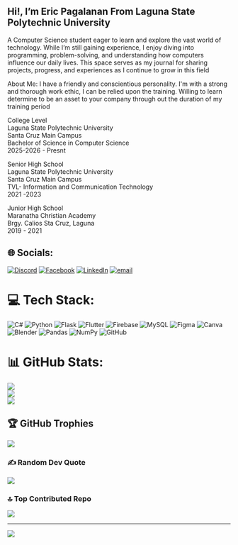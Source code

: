 ## Hi!, I’m Eric Pagalanan From Laguna State Polytechnic University

A Computer Science student eager to learn and explore the vast world of technology. While I’m still gaining experience, I enjoy diving into programming, problem-solving, and understanding how computers influence our daily lives. This space serves as my journal for sharing projects, progress, and experiences as I continue to grow in this field

About Me:
I have a friendly and conscientious personality. I'm with a strong and thorough work ethic, I can be relied upon the training. Willing to learn determine to be an asset to your company through out the duration of my training period

College Level<br/>
Laguna State Polytechnic University<br/>
Santa Cruz Main Campus<br/>
Bachelor of Science in Computer Science<br/>
2025-2026 - Presnt<br/>

Senior High School<br/>
Laguna State Polytechnic University <br/>
Santa Cruz Main Campus<br/>
TVL- Information and Communication Technology <br/>
2021 -2023<br/>

Junior High School<br/>
Maranatha Christian Academy<br/>
Brgy. Calios Sta Cruz, Laguna<br/>
2019 - 2021<br/>



## 🌐 Socials:
[![Discord](https://img.shields.io/badge/Discord-%237289DA.svg?logo=discord&logoColor=white)](https://discord.gg/ne8utaaaa) [![Facebook](https://img.shields.io/badge/Facebook-%231877F2.svg?logo=Facebook&logoColor=white)](https://facebook.com/https://www.facebook.com/ericpagalanan060104/) [![LinkedIn](https://img.shields.io/badge/LinkedIn-%230077B5.svg?logo=linkedin&logoColor=white)](https://linkedin.com/in/pagalanan-eric-b2863737b) [![email](https://img.shields.io/badge/Email-D14836?logo=gmail&logoColor=white)](mailto:ericpagalana06104@gmail.com) 

# 💻 Tech Stack:
![C#](https://img.shields.io/badge/c%23-%23239120.svg?style=for-the-badge&logo=csharp&logoColor=white) ![Python](https://img.shields.io/badge/python-3670A0?style=for-the-badge&logo=python&logoColor=ffdd54) ![Flask](https://img.shields.io/badge/flask-%23000.svg?style=for-the-badge&logo=flask&logoColor=white) ![Flutter](https://img.shields.io/badge/Flutter-%2302569B.svg?style=for-the-badge&logo=Flutter&logoColor=white) ![Firebase](https://img.shields.io/badge/firebase-a08021?style=for-the-badge&logo=firebase&logoColor=ffcd34) ![MySQL](https://img.shields.io/badge/mysql-4479A1.svg?style=for-the-badge&logo=mysql&logoColor=white) ![Figma](https://img.shields.io/badge/figma-%23F24E1E.svg?style=for-the-badge&logo=figma&logoColor=white) ![Canva](https://img.shields.io/badge/Canva-%2300C4CC.svg?style=for-the-badge&logo=Canva&logoColor=white) ![Blender](https://img.shields.io/badge/blender-%23F5792A.svg?style=for-the-badge&logo=blender&logoColor=white) ![Pandas](https://img.shields.io/badge/pandas-%23150458.svg?style=for-the-badge&logo=pandas&logoColor=white) ![NumPy](https://img.shields.io/badge/numpy-%23013243.svg?style=for-the-badge&logo=numpy&logoColor=white) ![GitHub](https://img.shields.io/badge/github-%23121011.svg?style=for-the-badge&logo=github&logoColor=white)
# 📊 GitHub Stats:
![](https://github-readme-stats.vercel.app/api?username=JonerciJon&theme=bear&hide_border=false&include_all_commits=true&count_private=true)<br/>
![](https://nirzak-streak-stats.vercel.app/?user=JonerciJon&theme=bear&hide_border=false)<br/>
![](https://github-readme-stats.vercel.app/api/top-langs/?username=JonerciJon&theme=bear&hide_border=false&include_all_commits=true&count_private=true&layout=compact)

## 🏆 GitHub Trophies
![](https://github-profile-trophy.vercel.app/?username=JonerciJon&theme=bear&no-frame=false&no-bg=false&margin-w=4)

### ✍️ Random Dev Quote
![](https://quotes-github-readme.vercel.app/api?type=horizontal&theme=dark)

### 🔝 Top Contributed Repo
![](https://github-contributor-stats.vercel.app/api?username=JonerciJon&limit=5&theme=dark&combine_all_yearly_contributions=true)

---
[![](https://visitcount.itsvg.in/api?id=JonerciJon&icon=7&color=10)](https://visitcount.itsvg.in)

<!-- Proudly created with GPRM ( https://gprm.itsvg.in ) -->
